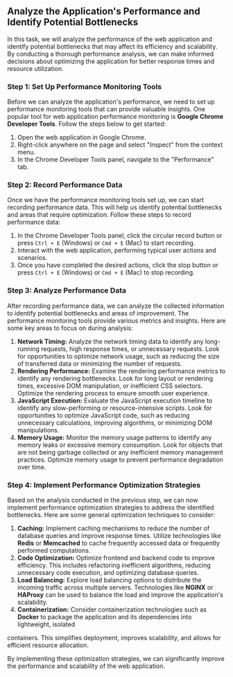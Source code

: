 

## Analyze the Application's Performance and Identify Potential Bottlenecks

In this task, we will analyze the performance of the web application and identify potential bottlenecks that may affect its efficiency and scalability. By conducting a thorough performance analysis, we can make informed decisions about optimizing the application for better response times and resource utilization.

### Step 1: Set Up Performance Monitoring Tools

Before we can analyze the application's performance, we need to set up performance monitoring tools that can provide valuable insights. One popular tool for web application performance monitoring is **Google Chrome Developer Tools**. Follow the steps below to get started:

1. Open the web application in Google Chrome.
2. Right-click anywhere on the page and select "Inspect" from the context menu.
3. In the Chrome Developer Tools panel, navigate to the "Performance" tab.

### Step 2: Record Performance Data

Once we have the performance monitoring tools set up, we can start recording performance data. This will help us identify potential bottlenecks and areas that require optimization. Follow these steps to record performance data:

1. In the Chrome Developer Tools panel, click the circular record button or press `Ctrl + E` (Windows) or `Cmd + E` (Mac) to start recording.
2. Interact with the web application, performing typical user actions and scenarios.
3. Once you have completed the desired actions, click the stop button or press `Ctrl + E` (Windows) or `Cmd + E` (Mac) to stop recording.

### Step 3: Analyze Performance Data

After recording performance data, we can analyze the collected information to identify potential bottlenecks and areas of improvement. The performance monitoring tools provide various metrics and insights. Here are some key areas to focus on during analysis:

1. **Network Timing:** Analyze the network timing data to identify any long-running requests, high response times, or unnecessary requests. Look for opportunities to optimize network usage, such as reducing the size of transferred data or minimizing the number of requests.
2. **Rendering Performance:** Examine the rendering performance metrics to identify any rendering bottlenecks. Look for long layout or rendering times, excessive DOM manipulation, or inefficient CSS selectors. Optimize the rendering process to ensure smooth user experience.
3. **JavaScript Execution:** Evaluate the JavaScript execution timeline to identify any slow-performing or resource-intensive scripts. Look for opportunities to optimize JavaScript code, such as reducing unnecessary calculations, improving algorithms, or minimizing DOM manipulations.
4. **Memory Usage:** Monitor the memory usage patterns to identify any memory leaks or excessive memory consumption. Look for objects that are not being garbage collected or any inefficient memory management practices. Optimize memory usage to prevent performance degradation over time.

### Step 4: Implement Performance Optimization Strategies

Based on the analysis conducted in the previous step, we can now implement performance optimization strategies to address the identified bottlenecks. Here are some general optimization techniques to consider:

1. **Caching:** Implement caching mechanisms to reduce the number of database queries and improve response times. Utilize technologies like **Redis** or **Memcached** to cache frequently accessed data or frequently performed computations.
2. **Code Optimization:** Optimize frontend and backend code to improve efficiency. This includes refactoring inefficient algorithms, reducing unnecessary code execution, and optimizing database queries.
3. **Load Balancing:** Explore load balancing options to distribute the incoming traffic across multiple servers. Technologies like **NGINX** or **HAProxy** can be used to balance the load and improve the application's scalability.
4. **Containerization:** Consider containerization technologies such as **Docker** to package the application and its dependencies into lightweight, isolated

 containers. This simplifies deployment, improves scalability, and allows for efficient resource allocation.

By implementing these optimization strategies, we can significantly improve the performance and scalability of the web application.

